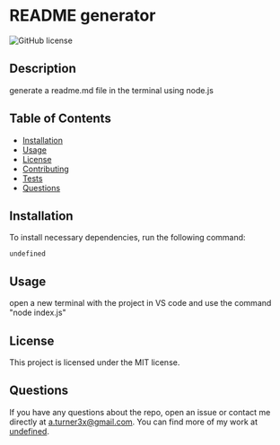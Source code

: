 
  # README generator
  
  ![GitHub license](https://img.shields.io/badge/license-MIT-blue.svg)
  
  ## Description
  
  generate a readme.md file in the terminal using node.js
  
  ## Table of Contents 
  
  * [Installation](#installation)
  * [Usage](#usage)
  * [License](#license)
  * [Contributing](#contributing)
  * [Tests](#tests)
  * [Questions](#questions)
  
  ## Installation
  
  To install necessary dependencies, run the following command:
  
  ```
  undefined
  ```
  
  ## Usage
  
  open a new terminal with the project in VS code and use the command "node index.js"
  
  ## License
  
  This project is licensed under the MIT license.
   

  ## Questions
  
  If you have any questions about the repo, open an issue or contact me directly at a.turner3x@gmail.com. You can find more of my work at [undefined](https://github.com/undefined/).
  